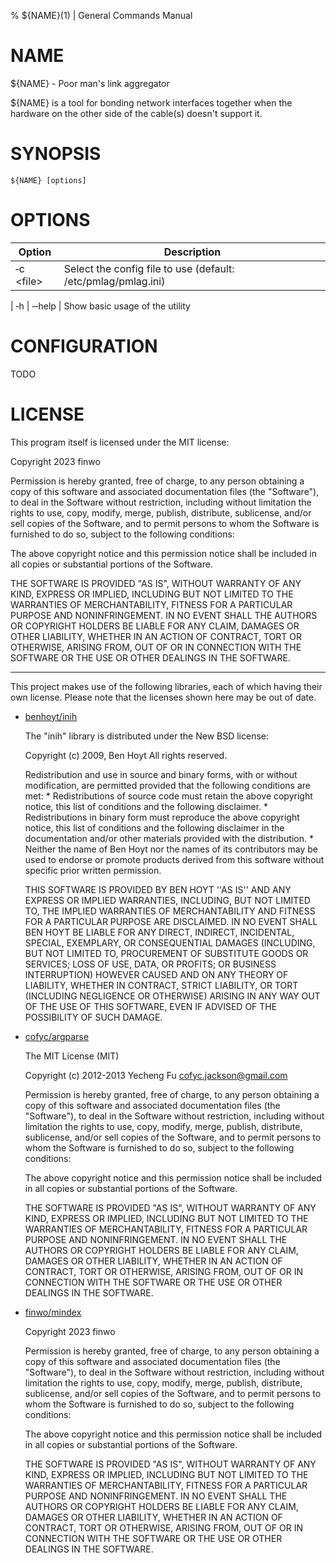 % ${NAME}(1) | General Commands Manual

NAME
====

${NAME} - Poor man's link aggregator

${NAME} is a tool for bonding network interfaces together when the hardware on
the other side of the cable(s) doesn't support it.

SYNOPSIS
========

`${NAME} [options]`

OPTIONS
=======

Option | Description |
 --- | ---
&dash;c &lt;file&gt; | Select the config file to use (default: /etc/pmlag/pmlag.ini)
|
&dash;h &#124; &dash;&dash;help | Show basic usage of the utility

CONFIGURATION
=============

TODO

LICENSE
=======

This program itself is licensed under the MIT license:

Copyright 2023 finwo

Permission is hereby granted, free of charge, to any person obtaining a copy of
this software and associated documentation files (the "Software"), to deal in
the Software without restriction, including without limitation the rights to
use, copy, modify, merge, publish, distribute, sublicense, and/or sell copies of
the Software, and to permit persons to whom the Software is furnished to do so,
subject to the following conditions:

The above copyright notice and this permission notice shall be included in all
copies or substantial portions of the Software.

THE SOFTWARE IS PROVIDED "AS IS", WITHOUT WARRANTY OF ANY KIND, EXPRESS OR
IMPLIED, INCLUDING BUT NOT LIMITED TO THE WARRANTIES OF MERCHANTABILITY, FITNESS
FOR A PARTICULAR PURPOSE AND NONINFRINGEMENT. IN NO EVENT SHALL THE AUTHORS OR
COPYRIGHT HOLDERS BE LIABLE FOR ANY CLAIM, DAMAGES OR OTHER LIABILITY, WHETHER
IN AN ACTION OF CONTRACT, TORT OR OTHERWISE, ARISING FROM, OUT OF OR IN
CONNECTION WITH THE SOFTWARE OR THE USE OR OTHER DEALINGS IN THE SOFTWARE.

---

This project makes use of the following libraries, each of which having their
own license. Please note that the licenses shown here may be out of date.

- [benhoyt/inih](https://github.com/benhoyt/inih)

    The "inih" library is distributed under the New BSD license:

    Copyright (c) 2009, Ben Hoyt
    All rights reserved.

    Redistribution and use in source and binary forms, with or without
    modification, are permitted provided that the following conditions are met:
        * Redistributions of source code must retain the above copyright
          notice, this list of conditions and the following disclaimer.
        * Redistributions in binary form must reproduce the above copyright
          notice, this list of conditions and the following disclaimer in the
          documentation and/or other materials provided with the distribution.
        * Neither the name of Ben Hoyt nor the names of its contributors
          may be used to endorse or promote products derived from this software
          without specific prior written permission.

    THIS SOFTWARE IS PROVIDED BY BEN HOYT ''AS IS'' AND ANY
    EXPRESS OR IMPLIED WARRANTIES, INCLUDING, BUT NOT LIMITED TO, THE IMPLIED
    WARRANTIES OF MERCHANTABILITY AND FITNESS FOR A PARTICULAR PURPOSE ARE
    DISCLAIMED. IN NO EVENT SHALL BEN HOYT BE LIABLE FOR ANY
    DIRECT, INDIRECT, INCIDENTAL, SPECIAL, EXEMPLARY, OR CONSEQUENTIAL DAMAGES
    (INCLUDING, BUT NOT LIMITED TO, PROCUREMENT OF SUBSTITUTE GOODS OR SERVICES;
    LOSS OF USE, DATA, OR PROFITS; OR BUSINESS INTERRUPTION) HOWEVER CAUSED AND
    ON ANY THEORY OF LIABILITY, WHETHER IN CONTRACT, STRICT LIABILITY, OR TORT
    (INCLUDING NEGLIGENCE OR OTHERWISE) ARISING IN ANY WAY OUT OF THE USE OF THIS
    SOFTWARE, EVEN IF ADVISED OF THE POSSIBILITY OF SUCH DAMAGE.

- [cofyc/argparse](https://github.com/cofyc/argparse)

    The MIT License (MIT)

    Copyright (c) 2012-2013 Yecheng Fu <cofyc.jackson@gmail.com>

    Permission is hereby granted, free of charge, to any person obtaining a copy
    of this software and associated documentation files (the "Software"), to deal
    in the Software without restriction, including without limitation the rights
    to use, copy, modify, merge, publish, distribute, sublicense, and/or sell
    copies of the Software, and to permit persons to whom the Software is
    furnished to do so, subject to the following conditions:

    The above copyright notice and this permission notice shall be included in
    all copies or substantial portions of the Software.

    THE SOFTWARE IS PROVIDED "AS IS", WITHOUT WARRANTY OF ANY KIND, EXPRESS OR
    IMPLIED, INCLUDING BUT NOT LIMITED TO THE WARRANTIES OF MERCHANTABILITY,
    FITNESS FOR A PARTICULAR PURPOSE AND NONINFRINGEMENT. IN NO EVENT SHALL THE
    AUTHORS OR COPYRIGHT HOLDERS BE LIABLE FOR ANY CLAIM, DAMAGES OR OTHER
    LIABILITY, WHETHER IN AN ACTION OF CONTRACT, TORT OR OTHERWISE, ARISING FROM,
    OUT OF OR IN CONNECTION WITH THE SOFTWARE OR THE USE OR OTHER DEALINGS IN
    THE SOFTWARE.

- [finwo/mindex](https://github.com/finwo/c-mindex)

    Copyright 2023 finwo

    Permission is hereby granted, free of charge, to any person obtaining a copy of this software and associated documentation files (the "Software"), to deal in the Software without restriction, including without limitation the rights to use, copy, modify, merge, publish, distribute, sublicense, and/or sell copies of the Software, and to permit persons to whom the Software is furnished to do so, subject to the following conditions:

    The above copyright notice and this permission notice shall be included in all copies or substantial portions of the Software.

    THE SOFTWARE IS PROVIDED "AS IS", WITHOUT WARRANTY OF ANY KIND, EXPRESS OR IMPLIED, INCLUDING BUT NOT LIMITED TO THE WARRANTIES OF MERCHANTABILITY, FITNESS FOR A PARTICULAR PURPOSE AND NONINFRINGEMENT. IN NO EVENT SHALL THE AUTHORS OR COPYRIGHT HOLDERS BE LIABLE FOR ANY CLAIM, DAMAGES OR OTHER LIABILITY, WHETHER IN AN ACTION OF CONTRACT, TORT OR OTHERWISE, ARISING FROM, OUT OF OR IN CONNECTION WITH THE SOFTWARE OR THE USE OR OTHER DEALINGS IN THE SOFTWARE.
